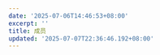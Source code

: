 ```yaml
---
date: '2025-07-06T14:46:53+08:00'
excerpt: ''
title: 成员
updated: '2025-07-07T22:36:46.192+08:00'
---
```

